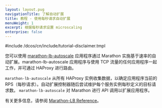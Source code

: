 ```yaml
---
layout: layout.pug
navigationTitle: 了解自动扩展
title: 教程 - 使用每秒请求自动扩展
menuWeight: 1
excerpt: 根据每秒请求设置 microscaling
enterprise: false
---
```



#include /dcos/cn/include/tutorial-disclaimer.tmpl


您可以使用 [marathon-lb-autoscale](https://github.com/mesosphere/marathon-lb-autoscale) 应用程序通过 Marathon 实施基于速率的自动扩展。marathon-lb-autoscale 应用程序与使用 TCP 流量的任何应用程序一起工作，并可通过 HAProxy 进行路由。

`marathon-lb-autoscale` 从所有 HAProxy 实例收集数据，以确定应用程序当前的 RPS（每秒请求）。自动扩展控制器随后尝试维护每个服务实例每秒定义的目标请求数。 `marathon-lb-autoscale` 对 Marathon 进行 API 调用以扩展应用程序。

有关更多信息，请参阅 [Marathon-LB Reference](/services/marathon-lb/mlb-reference/)。
